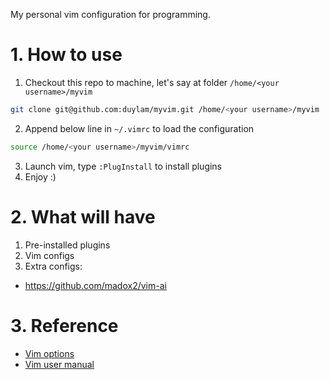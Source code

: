 My personal vim configuration for programming.

# 1. How to use

1. Checkout this repo to machine, let's say at folder `/home/<your username>/myvim`

```bash
git clone git@github.com:duylam/myvim.git /home/<your username>/myvim
```

2. Append below line in `~/.vimrc` to load the configuration

```bash
source /home/<your username>/myvim/vimrc
```

3. Launch vim, type `:PlugInstall` to install plugins
1. Enjoy :)

# 2. What will have

1. Pre-installed plugins
1. Vim configs
1. Extra configs:
  - https://github.com/madox2/vim-ai

# 3. Reference

- [Vim options](http://vimdoc.sourceforge.net/htmldoc/options.html)
- [Vim user manual](http://vimdoc.sourceforge.net/htmldoc/usr_toc.html)

